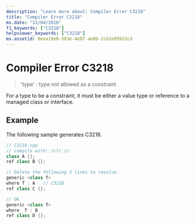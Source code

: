 ```yaml
---
description: "Learn more about: Compiler Error C3218"
title: "Compiler Error C3218"
ms.date: "11/04/2016"
f1_keywords: ["C3218"]
helpviewer_keywords: ["C3218"]
ms.assetid: 0eea19e0-503e-4e07-ae8b-2cb2e95922cd
---
```

# Compiler Error C3218

> 'type' : type not allowed as a constraint

For a type to be a constraint, it must be either a value type or reference to a managed class or interface.

## Example

The following sample generates C3218.

```cpp
// C3218.cpp
// compile with: /clr /c
class A {};
ref class B {};

// Delete the following 3 lines to resolve.
generic <class T>
where T : A   // C3218
ref class C {};

// OK
generic <class T>
where  T : B
ref class D {};
```
